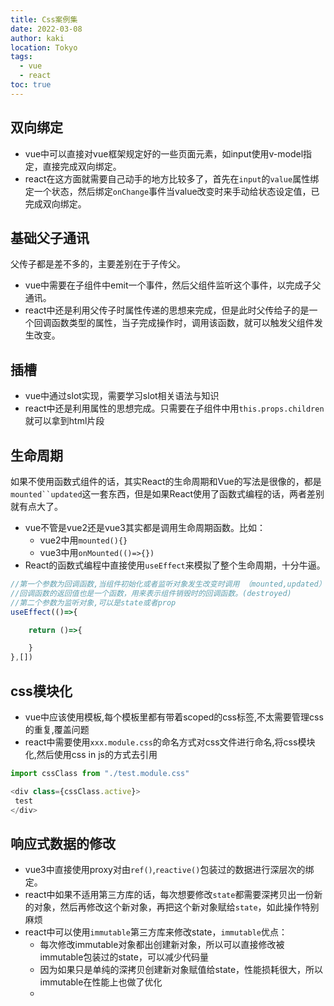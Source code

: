 ```yaml
---
title: Css案例集
date: 2022-03-08
author: kaki
location: Tokyo
tags:
  - vue
  - react
toc: true
---
```


## 双向绑定

- vue中可以直接对vue框架规定好的一些页面元素，如input使用v-model指定，直接完成双向绑定。
- react在这方面就需要自己动手的地方比较多了，首先在`input`的`value`属性绑定一个状态，然后绑定`onChange`事件当value改变时来手动给状态设定值，已完成双向绑定。

## 基础父子通讯

父传子都是差不多的，主要差别在于子传父。

- vue中需要在子组件中emit一个事件，然后父组件监听这个事件，以完成子父通讯。
- react中还是利用父传子时属性传递的思想来完成，但是此时父传给子的是一个回调函数类型的属性，当子完成操作时，调用该函数，就可以触发父组件发生改变。

## 插槽

- vue中通过slot实现，需要学习slot相关语法与知识
- react中还是利用属性的思想完成。只需要在子组件中用`this.props.children`就可以拿到html片段


## 生命周期

如果不使用函数式组件的话，其实React的生命周期和Vue的写法是很像的，都是`mounted``updated`这一套东西，但是如果React使用了函数式编程的话，两者差别就有点大了。
- vue不管是vue2还是vue3其实都是调用生命周期函数。比如：
  - vue2中用`mounted(){}`
  - vue3中用`onMounted(()=>{})`
- React的函数式编程中直接使用`useEffect`来模拟了整个生命周期，十分牛逼。

```ts
//第一个参数为回调函数,当组件初始化或者监听对象发生改变时调用 （mounted,updated）
//回调函数的返回值也是一个函数，用来表示组件销毁时的回调函数。(destroyed)
//第二个参数为监听对象,可以是state或者prop
useEffect(()=>{

    return ()=>{

    }
},[])

```

## css模块化

- vue中应该使用模板,每个模板里都有带着scoped的css标签,不太需要管理css的重复,覆盖问题
- react中需要使用`xxx.module.css`的命名方式对css文件进行命名,将css模块化,然后使用css in js的方式去引用
```js
import cssClass from "./test.module.css"

<div class={cssClass.active}>
 test
</div>

```

## 响应式数据的修改

- vue3中直接使用proxy对由`ref()`,`reactive()`包装过的数据进行深层次的绑定。
- react中如果不适用第三方库的话，每次想要修改`state`都需要深拷贝出一份新的对象，然后再修改这个新对象，再把这个新对象赋给`state`，如此操作特别麻烦
- react中可以使用`immutable`第三方库来修改state，`immutable`优点：
  - 每次修改immutable对象都出创建新对象，所以可以直接修改被immutable包装过的state，可以减少代码量
  - 因为如果只是单纯的深拷贝创建新对象赋值给state，性能损耗很大，所以immutable在性能上也做了优化
  - 
